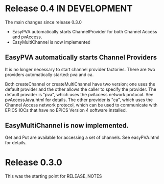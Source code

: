 Release 0.4 IN DEVELOPMENT
===========

The main changes since release 0.3.0

* EasyPVA automatically starts ChannelProvider for both Channel Access and pvAccess.
* EasyMultiChannel is now implemented


EasyPVA automatically starts Channel Providers
------------

It is no longer necessary to start channel provider factories.
There are two providers automatically started: pva and ca.

Both createChannel or createMultiChannel have two version; one uses the default provider
and the other allows the caller to specify the provider.
The default provider is "pva", which uses the pvAccess network protocol.
See pvAccessJava.html for details.
The other provider is "ca", which uses the Channel Access network protocol,
which can be used to communicate with EPICS IOCs that have no EPICS Version 4
software installed.

EasyMultiChannel is now implemented.
--------------

Get and Put are available for accessing a set of channels.
See easyPVA.html for details.


Release 0.3.0
==========
This was the starting point for RELEASE_NOTES
